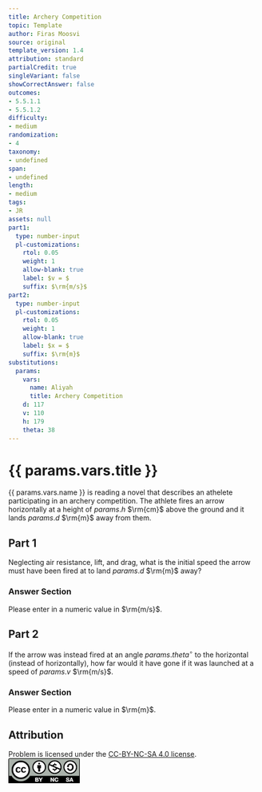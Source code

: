 ```yaml
---
title: Archery Competition
topic: Template
author: Firas Moosvi
source: original
template_version: 1.4
attribution: standard
partialCredit: true
singleVariant: false
showCorrectAnswer: false
outcomes:
- 5.5.1.1
- 5.5.1.2
difficulty:
- medium
randomization:
- 4
taxonomy:
- undefined
span:
- undefined
length:
- medium
tags:
- JR
assets: null
part1:
  type: number-input
  pl-customizations:
    rtol: 0.05
    weight: 1
    allow-blank: true
    label: $v = $
    suffix: $\rm{m/s}$
part2:
  type: number-input
  pl-customizations:
    rtol: 0.05
    weight: 1
    allow-blank: true
    label: $x = $
    suffix: $\rm{m}$
substitutions:
  params:
    vars:
      name: Aliyah
      title: Archery Competition
    d: 117
    v: 110
    h: 179
    theta: 38
---
```

# {{ params.vars.title }}
{{ params.vars.name }} is reading a novel that describes an athelete participating in an archery competition.
The athlete fires an arrow horizontally at a height of ${{ params.h }}$ $\rm{cm}$ above the ground and it lands ${{ params.d }}$ $\rm{m}$ away from them.

## Part 1

Neglecting air resistance, lift, and drag, what is the initial speed the arrow must have been fired at to land ${{ params.d }}$ $\rm{m}$ away?

### Answer Section

Please enter in a numeric value in $\rm{m/s}$.

## Part 2

If the arrow was instead fired at an angle ${{ params.theta }}^\circ$ to the horizontal (instead of horizontally), how far would it have gone if it was launched at a speed of ${{ params.v }}$ $\rm{m/s}$.

### Answer Section

Please enter in a numeric value in $\rm{m}$.

## Attribution

Problem is licensed under the [CC-BY-NC-SA 4.0 license](https://creativecommons.org/licenses/by-nc-sa/4.0/).<br> ![The Creative Commons 4.0 license requiring attribution-BY, non-commercial-NC, and share-alike-SA license.](https://raw.githubusercontent.com/firasm/bits/master/by-nc-sa.png)